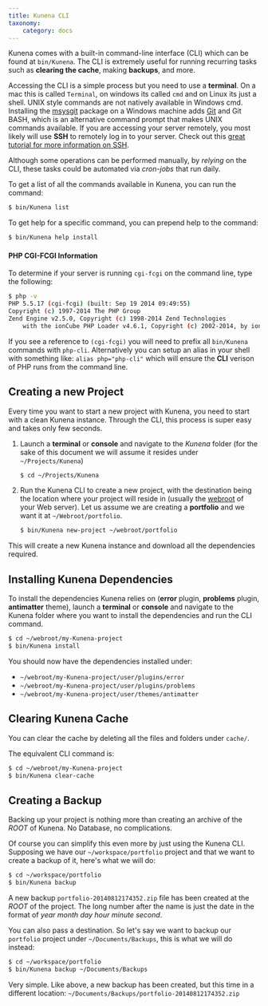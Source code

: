 ```yaml
---
title: Kunena CLI
taxonomy:
    category: docs
---
```


Kunena comes with a built-in command-line interface (CLI) which can be found at `bin/Kunena`. The CLI is extremely useful for running recurring tasks such as **clearing the cache**, making **backups**, and more.

Accessing the CLI is a simple process but you need to use a **terminal**.  On a mac this is called `Terminal`, on windows its called `cmd` and on Linux its just a shell. UNIX style commands are not natively available in Windows cmd. Installing the [msysgit](http://msysgit.github.io/) package on a Windows machine adds [Git](http://git-scm.com/) and Git BASH, which is an alternative command prompt that makes UNIX commands available.  If you are accessing your server remotely, you most likely will use **SSH** to remotely log in to your server.  Check out this [great tutorial for more information on SSH](http://code.tutsplus.com/tutorials/ssh-what-and-how--net-25138).

Although some operations can be performed manually, by _relying_ on the CLI, these tasks could be automated via _cron-jobs_ that run daily.

To get a list of all the commands available in Kunena, you can run the command:

```bash
$ bin/Kunena list
```

To get help for a specific command, you can prepend help to the command:

```bash
$ bin/Kunena help install
```

#### PHP CGI-FCGI Information

To determine if your server is running `cgi-fcgi` on the command line, type the following:

```bash
$ php -v
PHP 5.5.17 (cgi-fcgi) (built: Sep 19 2014 09:49:55)
Copyright (c) 1997-2014 The PHP Group
Zend Engine v2.5.0, Copyright (c) 1998-2014 Zend Technologies
    with the ionCube PHP Loader v4.6.1, Copyright (c) 2002-2014, by ionCube Ltd.
```

If you see a reference to `(cgi-fcgi)` you will need to prefix all `bin/Kunena` commands with `php-cli`. Alternatively you can setup an alias in your shell with something like: `alias php="php-cli"` which will ensure the **CLI** verison of PHP runs from the command line.

## Creating a new Project

Every time you want to start a new project with Kunena, you need to start with a clean Kunena instance. Through the CLI, this process is super easy and takes only few seconds.

1. Launch a **terminal** or **console** and navigate to the _Kunena_ folder (for the sake of this document we will assume it resides under  `~/Projects/Kunena`)

    ```bash
    $ cd ~/Projects/Kunena
    ```

2. Run the Kunena CLI to create a new project, with the destination being the location where your project will reside in (usually the [webroot](http://en.wikipedia.org/wiki/Webroot) of your Web server). Let us assume we are creating a **portfolio** and we want it at `~/Webroot/portfolio`.

    ```bash
    $ bin/Kunena new-project ~/webroot/portfolio
    ```

This will create a new Kunena instance and download all the dependencies required.

## Installing Kunena Dependencies

To install the dependencies Kunena relies on (**error** plugin, **problems** plugin, **antimatter** theme), launch a **terminal** or **console** and navigate to the Kunena folder where you want to install the dependencies and run the CLI command.

```bash
$ cd ~/webroot/my-Kunena-project
$ bin/Kunena install
```

You should now have the dependencies installed under:
* `~/webroot/my-Kunena-project/user/plugins/error`
* `~/webroot/my-Kunena-project/user/plugins/problems`
* `~/webroot/my-Kunena-project/user/themes/antimatter`

## Clearing Kunena Cache

You can clear the cache by deleting all the files and folders under `cache/`.

The equivalent CLI command is:

```bash
$ cd ~/webroot/my-Kunena-project
$ bin/Kunena clear-cache
```

## Creating a Backup

Backing up your project is nothing more than creating an archive of the _ROOT_ of Kunena. No Database, no complications.

Of course you can simplify this even more by just using the Kunena CLI. Supposing we have our `~/workspace/portfolio` project and that we want to create a backup of it, here's what we will do:

```bash
$ cd ~/workspace/portfolio
$ bin/Kunena backup
```

A new backup `portfolio-20140812174352.zip` file has been created at the _ROOT_ of the project. The long number after the name is just the date in the format of _year month day hour minute second_.

You can also pass a destination. So let's say we want to backup our `portfolio` project under `~/Documents/Backups`, this is what we will do instead:

```bash
$ cd ~/workspace/portfolio
$ bin/Kunena backup ~/Documents/Backups
```

Very simple. Like above, a new backup has been created, but this time in a different location: `~/Documents/Backups/portfolio-20140812174352.zip`
